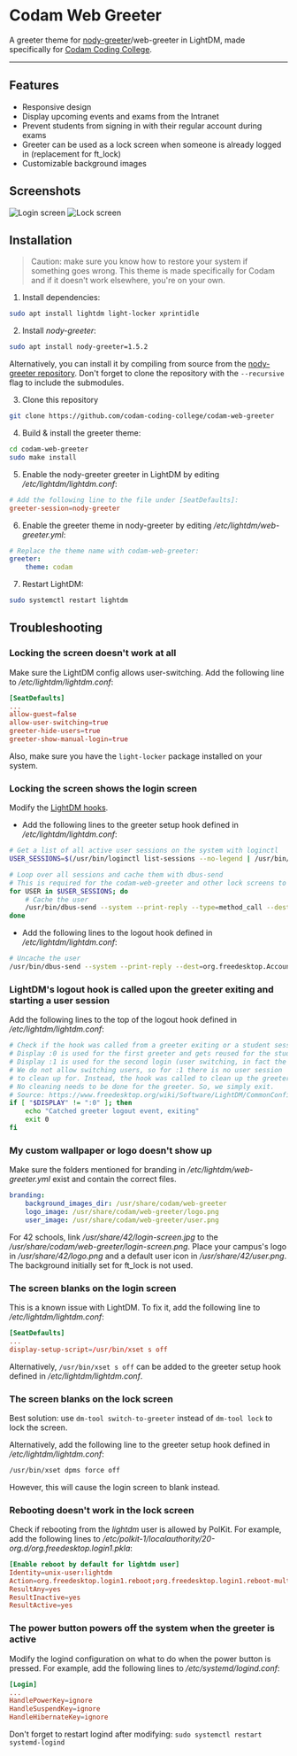 # Codam Web Greeter
A greeter theme for [nody-greeter](https://github.com/JezerM/nody-greeter)/web-greeter in LightDM, made specifically for [Codam Coding College](https://codam.nl/en).

---

## Features

- Responsive design
- Display upcoming events and exams from the Intranet
- Prevent students from signing in with their regular account during exams
- Greeter can be used as a lock screen when someone is already logged in (replacement for ft_lock)
- Customizable background images


## Screenshots
![Login screen](promo/login-screen.png)
![Lock screen](promo/lock-screen.png)


## Installation

> Caution: make sure you know how to restore your system if something goes wrong. This theme is made specifically for Codam and if it doesn't work elsewhere, you're on your own.

1. Install dependencies:
```bash
sudo apt install lightdm light-locker xprintidle
```

2. Install *nody-greeter*:
```bash
sudo apt install nody-greeter=1.5.2
```
Alternatively, you can install it by compiling from source from the [nody-greeter repository](https://github.com/codam-coding-college/nody-greeter). Don't forget to clone the repository with the `--recursive` flag to include the submodules.

3. Clone this repository
```bash
git clone https://github.com/codam-coding-college/codam-web-greeter
```

4. Build & install the greeter theme:
```bash
cd codam-web-greeter
sudo make install
```

5. Enable the nody-greeter greeter in LightDM by editing */etc/lightdm/lightdm.conf*:
```conf
# Add the following line to the file under [SeatDefaults]:
greeter-session=nody-greeter
```

6. Enable the greeter theme in nody-greeter by editing */etc/lightdm/web-greeter.yml*:
```yml
# Replace the theme name with codam-web-greeter:
greeter:
    theme: codam
```

7. Restart LightDM:
```bash
sudo systemctl restart lightdm
```


## Troubleshooting

### Locking the screen doesn't work at all
Make sure the LightDM config allows user-switching. Add the following line to */etc/lightdm/lightdm.conf*:
```conf
[SeatDefaults]
...
allow-guest=false
allow-user-switching=true
greeter-hide-users=true
greeter-show-manual-login=true
```

Also, make sure you have the `light-locker` package installed on your system.

### Locking the screen shows the login screen
Modify the [LightDM hooks](https://www.freedesktop.org/wiki/Software/LightDM/CommonConfiguration/).

- Add the following lines to the greeter setup hook defined in */etc/lightdm/lightdm.conf*:
```bash
# Get a list of all active user sessions on the system with loginctl
USER_SESSIONS=$(/usr/bin/loginctl list-sessions --no-legend | /usr/bin/awk '{print $3}')

# Loop over all sessions and cache them with dbus-send
# This is required for the codam-web-greeter and other lock screens to work properly (fetch the list of users)
for USER in $USER_SESSIONS; do
	# Cache the user
	/usr/bin/dbus-send --system --print-reply --type=method_call --dest=org.freedesktop.Accounts /org/freedesktop/Accounts org.freedesktop.Accounts.CacheUser string:"$USER" || true
done
```

- Add the following lines to the logout hook defined in */etc/lightdm/lightdm.conf*:
```bash
# Uncache the user
/usr/bin/dbus-send --system --print-reply --dest=org.freedesktop.Accounts /org/freedesktop/Accounts org.freedesktop.Accounts.UncacheUser string:$USER || true
```

### LightDM's logout hook is called upon the greeter exiting and starting a user session
Add the following lines to the top of the logout hook defined in */etc/lightdm/lightdm.conf*:
```bash
# Check if the hook was called from a greeter exiting or a student session exiting
# Display :0 is used for the first greeter and gets reused for the student session.
# Display :1 is used for the second login (user switching, in fact the Codam lock screen).
# We do not allow switching users, so for :1 there is no user session
# to clean up for. Instead, the hook was called to clean up the greeter.
# No cleaning needs to be done for the greeter. So, we simply exit.
# Source: https://www.freedesktop.org/wiki/Software/LightDM/CommonConfiguration/
if [ "$DISPLAY" != ":0" ]; then
	echo "Catched greeter logout event, exiting"
	exit 0
fi
```

### My custom wallpaper or logo doesn't show up
Make sure the folders mentioned for branding in */etc/lightdm/web-greeter.yml* exist and contain the correct files.
```yaml
branding:
    background_images_dir: /usr/share/codam/web-greeter
    logo_image: /usr/share/codam/web-greeter/logo.png
    user_image: /usr/share/codam/web-greeter/user.png
```
For 42 schools, link */usr/share/42/login-screen.jpg* to the */usr/share/codam/web-greeter/login-screen.png*. Place your campus's logo in */usr/share/42/logo.png* and a default user icon in */usr/share/42/user.png*. The background initially set for ft_lock is not used.

### The screen blanks on the login screen
This is a known issue with LightDM. To fix it, add the following line to */etc/lightdm/lightdm.conf*:
```conf
[SeatDefaults]
...
display-setup-script=/usr/bin/xset s off
```
Alternatively, `/usr/bin/xset s off` can be added to the greeter setup hook defined in */etc/lightdm/lightdm.conf*.

### The screen blanks on the lock screen
Best solution: use `dm-tool switch-to-greeter` instead of `dm-tool lock` to lock the screen.

Alternatively, add the following line to the greeter setup hook defined in */etc/lightdm/lightdm.conf*:
```bash
/usr/bin/xset dpms force off
```
However, this will cause the login screen to blank instead.

### Rebooting doesn't work in the lock screen
Check if rebooting from the *lightdm* user is allowed by PolKit. For example, add the following lines to */etc/polkit-1/localauthority/20-org.d/org.freedesktop.login1.pkla*:
```conf
[Enable reboot by default for lightdm user]
Identity=unix-user:lightdm
Action=org.freedesktop.login1.reboot;org.freedesktop.login1.reboot-multiple-sessions;org.freedesktop.login1.reboot-ignore-inhibit;
ResultAny=yes
ResultInactive=yes
ResultActive=yes
```

### The power button powers off the system when the greeter is active
Modify the logind configuration on what to do when the power button is pressed. For example, add the following lines to */etc/systemd/logind.conf*:
```conf
[Login]
...
HandlePowerKey=ignore
HandleSuspendKey=ignore
HandleHibernateKey=ignore
```
Don't forget to restart logind after modifying: `sudo systemctl restart systemd-logind`
